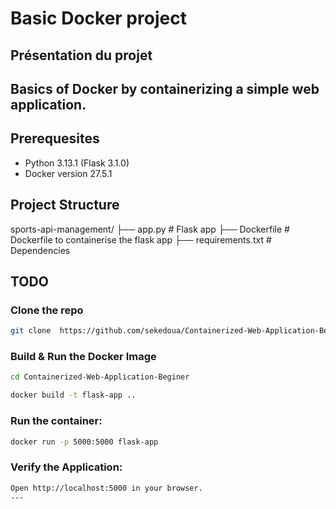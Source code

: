 #  Basic Docker project

## **Présentation du projet**
 Basics of Docker by containerizing a simple web application.
---

## **Prerequesites**
* Python  3.13.1 (Flask 3.1.0) 
* Docker version 27.5.1

## **Project Structure**


sports-api-management/
├── app.py #   Flask  app
├── Dockerfile # Dockerfile  to containerise the flask app
├── requirements.txt # Dependencies 

## **TODO**



### **Clone the repo**
```bash
git clone  https://github.com/sekedoua/Containerized-Web-Application-Beginer.git
```
### **Build & Run the Docker Image**
```bash
cd Containerized-Web-Application-Beginer

docker build -t flask-app ..
```
### **Run the container:**
```bash
docker run -p 5000:5000 flask-app
```

### **Verify the Application:**
```bash
Open http://localhost:5000 in your browser.
---